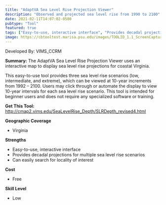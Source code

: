 ```yaml
---
title: "AdaptVA Sea Level Rise Projection Viewer"
description: "Observed and projected sea level rise from 1990 to 2100"
date: 2021-02-11T14:07:02-0500
pubtype: "Tool"
featured: true
tags: ["Easy-to-use, interactive interface", "Provides decadal projections for multiple sea level rise scenarios", "Can easily search for locality of interest"]
image: https://cbtooltest.marisa.psu.edu/images/TOOLID_1.1_ScreenCapture-1.png
---
```

Developed By: VIMS_CCRM

**Summary:** The AdaptVA Sea Level Rise Projection Viewer uses an interactive map to display sea level rise projections for coastal Virginia. 

This easy-to-use tool provides three sea level rise scenarios (low, intermediate, and extreme), which can be viewed at 10-year increments from 1992 – 2100. Users may click through or automate the display to view 10-year intervals for each sea level rise scenario. This tool is intended for beginner users and does not require any specialized software or training.

__**Get This Tool:**__ http://cmap2.vims.edu/SeaLevelRise_Depth/SLRDepth_revised4.html

__**Geographic Coverage**__
- Virginia

__**Strengths**__
-  Easy-to-use, interactive interface
-  Provides decadal projections for multiple sea level rise scenarios
-  Can easily search for locality of interest

__**Cost**__
- Free

__**Skill Level**__
- Low
